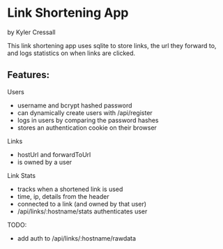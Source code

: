 # Link Shortening App

by Kyler Cressall

This link shortening app uses sqlite to store links, the url they forward to, and logs statistics on when links are clicked.

## Features:

Users

- username and bcrypt hashed password
- can dynamically create users with /api/register
- logs in users by comparing the password hashes
- stores an authentication cookie on their browser

Links

- hostUrl and forwardToUrl
- is owned by a user

Link Stats

- tracks when a shortened link is used
- time, ip, details from the header
- connected to a link (and owned by that user)
- /api/links/:hostname/stats authenticates user

TODO:

- add auth to /api/links/:hostname/rawdata
